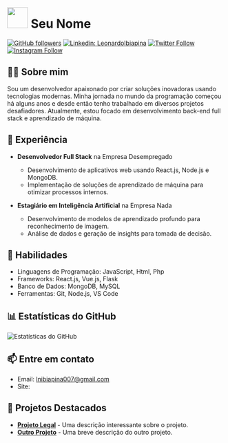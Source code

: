 # <img src="https://github.com/leoibiap.png" width="48"> Seu Nome

[![GitHub followers](https://img.shields.io/github/followers/seuusername?label=Follow&style=social)](https://github.com/seuusername)
[![Linkedin: LeonardoIbiapina](https://img.shields.io/badge/-seuperfil-blue?style=flat-square&logo=Linkedin&logoColor=white&link=https://www.linkedin.com/in/seuperfil/)](https://www.linkedin.com/in/seuperfil/)
[![Twitter Follow](https://img.shields.io/twitter/follow/leoibiap?style=social)](https://twitter.com/leoibiap)
[![Instagram Follow](https://img.shields.io/instagram/follow/leoibiap?style=social)](https://instagram.com/leoibiap)
## 👨‍💻 Sobre mim

Sou um desenvolvedor apaixonado por criar soluções inovadoras usando tecnologias modernas. Minha jornada no mundo da programação começou há alguns anos e desde então tenho trabalhado em diversos projetos desafiadores. Atualmente, estou focado em desenvolvimento back-end full stack e aprendizado de máquina.

## 💼 Experiência

- **Desenvolvedor Full Stack** na Empresa Desempregado
  - Desenvolvimento de aplicativos web usando React.js, Node.js e MongoDB.
  - Implementação de soluções de aprendizado de máquina para otimizar processos internos.

- **Estagiário em Inteligência Artificial** na Empresa Nada
  - Desenvolvimento de modelos de aprendizado profundo para reconhecimento de imagem.
  - Análise de dados e geração de insights para tomada de decisão.

## 🚀 Habilidades

- Linguagens de Programação: JavaScript, Html, Php
- Frameworks: React.js, Vue.js, Flask
- Banco de Dados: MongoDB, MySQL
- Ferramentas: Git, Node.js, VS Code

## 📊 Estatísticas do GitHub

![Estatísticas do GitHub](https://github-readme-stats.vercel.app/api?username=seuusername&show_icons=true&theme=dark)

## 📫 Entre em contato

- Email: lnibiapina007@gmail.com
- Site: 

## 🌟 Projetos Destacados

- **[Projeto Legal](https://github.com/seuusername/projeto-legal)** - Uma descrição interessante sobre o projeto.
- **[Outro Projeto](https://github.com/seuusername/outro-projeto)** - Uma breve descrição do outro projeto.
